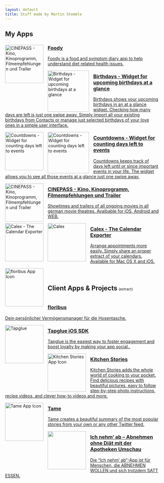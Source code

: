 ```yaml
---
layout: default
title: Stuff made by Martin Stemmle
---
```

<section>
  <a name="my-apps"></a>
  <h1>My Apps</h1>
  <a class="box" href="http://msmix.de/apps/Foody" style="opacity: 1;">
      <img class="appicon" style="float: left; margin-right: 1em" width="125" height="125" alt="CINEPASS - Kino, Kinoprogramm, Filmempfehlungen und Trailer" src="http://a5.mzstatic.com/us/r30/Purple30/v4/7c/3f/b2/7c3fb2f8-8145-ff86-9e17-94a808ea31e6/icon175x175.png">
      <div>
      <h3>Foody </h3>
      <p class=" " style="height: auto;">Foody is a food and symptom diary app to help understand diet related health issues. </p>
      </div>
  </a>
  <a class="box" href="http://msmix.de/apps/Birthdays" style="opacity: 1;">
      <img style="float: left; margin-right: 1em" width="135" height="135" alt="Birthdays - Widget for upcoming birthdays at a glance" src-swap-high-dpi="http://a1.mzstatic.com/us/r30/Purple3/v4/ab/1f/03/ab1f0385-dde5-825c-5773-a182ac930142/icon256-2x.png" src-load-auto-after-dom-load="" src-swap="http://a3.mzstatic.com/us/r30/Purple3/v4/ab/1f/03/ab1f0385-dde5-825c-5773-a182ac930142/icon256.png" class="artwork" src="http://a3.mzstatic.com/us/r30/Purple3/v4/ab/1f/03/ab1f0385-dde5-825c-5773-a182ac930142/icon256.png">
      <div>
      <h3>Birthdays - Widget for upcoming birthdays at a glance</h3>
      <p class=" " style="height: auto;">Birthdays shows your upcoming birthdays in an at a glance widget. Checking how many days are left is just one swipe away. Simply import all your existing birthdays from Contacts or manage just selected birthdays of your love ones in a simple user interface.</p>
      </div>
  </a>
  <a class="box" href="http://msmix.de/apps/Countdowns" style="opacity: 1;">
      <img class="appicon" style="float: left; margin-right: 1em" width="125" height="125" alt="Countdowns - Widget for counting days left to events" src-swap-high-dpi="http://is4.mzstatic.com/image/thumb/Purple71/v4/8a/c4/51/8ac451ae-d872-c08a-2d65-72924b71b6d4/source/350x350bb.jpg" src-load-auto-after-dom-load="" src-swap="http://is4.mzstatic.com/image/thumb/Purple71/v4/8a/c4/51/8ac451ae-d872-c08a-2d65-72924b71b6d4/source/175x175bb.jpg" class="artwork" src="http://is4.mzstatic.com/image/thumb/Purple71/v4/8a/c4/51/8ac451ae-d872-c08a-2d65-72924b71b6d4/source/175x175bb.jpg">
      <img style="float: left; margin-right: 1em" width="135" height="135" alt="Countdowns - Widget for counting days left to events" src-swap-high-dpi="http://a4.mzstatic.com/us/r30/Purple5/v4/e4/64/33/e4643319-e2fa-8676-cf05-6d31e14ef844/AppIcon.350x350-75.png" src-load-auto-after-dom-load="" src-swap="http://a5.mzstatic.com/us/r30/Purple5/v4/e4/64/33/e4643319-e2fa-8676-cf05-6d31e14ef844/AppIcon.175x175-75.png" class="artwork" src="http://a5.mzstatic.com/us/r30/Purple5/v4/e4/64/33/e4643319-e2fa-8676-cf05-6d31e14ef844/AppIcon.175x175-75.png">
      <div>
      <h3>Countdowns - Widget for counting days left to events</h3>
      <p class=" " style="height: auto;">Countdowns keeps track of days left until or since important events in your life. The widget allows you to see all those events at a glance just one swipe away.</p>
      </div>
  </a>
  <a class="box" href="http://cinepass.de" style="opacity: 1;">
      <img class="appicon" style="float: left; margin-right: 1em" width="125" height="125" alt="CINEPASS - Kino, Kinoprogramm, Filmempfehlungen und Trailer" src-swap-high-dpi="http://a3.mzstatic.com/us/r30/Purple1/v4/01/1f/92/011f9226-1998-3e88-e007-cb8859034877/pr_source.350x350-75.jpg" src-load-auto-after-dom-load="" src="http://a2.mzstatic.com/eu/r30/Purple69/v4/64/2b/a6/642ba685-fed3-b666-1198-f04a73167df2/icon175x175.jpeg">
      <div>
      <h3>CINEPASS - Kino, Kinoprogramm, Filmempfehlungen und Trailer</h3>
      <p class=" " style="height: auto;">Showtimes and trailers of all ongoing movies in all german movie theatres. Avaibable for iOS, Android and WEB.</p>
      </div>
  </a>
  <a class="box" href="http://calexapp.com" style="opacity: 1;">
      <img style="float: left; margin-right: 1em" width="125" height="125" alt="Calex - The Calendar Exporter" src-swap-high-dpi="http://a3.mzstatic.com/us/r30/Purple/v4/ac/ea/69/acea6935-8a03-c887-4f37-62d952cf64fa/calex_icon.350x350-75.png" src-load-auto-after-dom-load="" src-swap="http://a4.mzstatic.com/us/r30/Purple/v4/ac/ea/69/acea6935-8a03-c887-4f37-62d952cf64fa/calex_icon.175x175-75.png" class="artwork" src="http://a4.mzstatic.com/us/r30/Purple/v4/ac/ea/69/acea6935-8a03-c887-4f37-62d952cf64fa/calex_icon.175x175-75.png">
      <img class="appicon" style="float: left; margin-right: 1em" width="125" height="125" alt="Calex" src-swap-high-dpi="http://a4.mzstatic.com/us/r30/Purple6/v4/f0/a9/cf/f0a9cf9b-a193-fafb-9fbe-aefee2e2f9e3/mzl.dvnjhyis.350x350-75.jpg" src-load-auto-after-dom-load="" src-swap="http://a5.mzstatic.com/us/r30/Purple6/v4/f0/a9/cf/f0a9cf9b-a193-fafb-9fbe-aefee2e2f9e3/mzl.dvnjhyis.175x175-75.jpg" src="http://a5.mzstatic.com/us/r30/Purple6/v4/f0/a9/cf/f0a9cf9b-a193-fafb-9fbe-aefee2e2f9e3/mzl.dvnjhyis.175x175-75.jpg">
      <div>
      <h3>Calex - The Calendar Exporter</h3>
      <p class=" " style="height: auto;">Arrange appointments more easily. Simply share an proper extract of your calendars. Available for Mac OS X and iOS.</p>
      </div>
  </a>
</section>


<section>
    <a name="client-apps"></a>
    <h1 style="display: inline-block; margin-right: 0.2em; margin-top: 2.5em;">Client Apps &amp; Projects</h1><small>(extract)</small>
    <a class="box" href="https://itunes.apple.com/app/floribus/id1238240638?mt=8" target="_blank" >
        <img class="appicon" style="float: left; margin-right: 1em" width="125" height="125" alt="floribus App Icon" class="artwork" src="http://is2.mzstatic.com/image/thumb/Purple128/v4/dd/09/e5/dd09e5fb-3264-3ee3-ea4f-1af0e91e21b8/source/175x175bb.jpg">
        <div>
        <h3>floribus</h3>
        <p class=" " style="height: auto;">Dein persönlicher Vermögensmanager für die Hosentasche.</p>
        </div>
    </a>    
    <a class="box" href="http://tapglue.com" target="_blank" >
        <img class="appicon" style="float: left; margin-right: 1em" width="125" height="125"  src="https://pbs.twimg.com/profile_images/644422900662030336/T2r0auCy_400x400.png" alt="Tapglue">
        <div>
        <h3>Tapglue iOS SDK</h3>
        <p class=" " style="height: auto;">Tapglue is the easiest way to foster engagement and boost loyalty by making your app social..</p>
        </div>
    </a>
    <a class="box" href="https://itunes.apple.com/app/kitchen-stories-gratis-video/id771068291?mt=8" target="_blank" >
        <img class="appicon" style="float: left; margin-right: 1em" width="125" height="125" alt="Kitchen Stories App Icon" class="artwork" src="http://a1.mzstatic.com/eu/r30/Purple5/v4/aa/bb/3e/aabb3ee4-88ce-389e-ce8e-a560fe2826ee/icon175x175.jpeg">
        <div>
        <h3>Kitchen Stories</h3>
        <p class=" " style="height: auto;">Kitchen Stories adds the whole world of cooking to your pocket. Find delicious recipes with beautiful pictures, easy to follow step-by-step photo instructions, recipe videos, and clever how-to videos and more.</p>
        </div>
    </a>
    <a class="box" href="https://itunes.apple.com/app/tame/id879083664?mt=8" target="_blank" >
        <img class="appicon" style="float: left; margin-right: 1em" width="125" height="125" alt="Tame App Icon" class="artwork" src="http://a2.mzstatic.com/us/r30/Purple3/v4/15/87/1c/15871c98-8a79-808c-85f5-82bfe3b0ed78/icon175x175.jpeg">
        <div>
        <h3>Tame</h3>
        <p class=" " style="height: auto;">Tame creates a beautiful summary of the most popular stories from your own or any other Twitter feed.</p>
        </div>
    </a>
    <a class="box" href="https://itunes.apple.com/de/app/ich-nehm-ab-abnehmen-ohne/id898195952?mt=8" target="_blank" >
        <img class="appicon" style="float: left; margin-right: 1em" width="125" height="125" class="artwork" src="http://a4.mzstatic.com/eu/r30/Purple3/v4/68/1f/c5/681fc542-96d9-6dd9-6d15-2d58f092c15e/icon175x175.png">
        <div>
        <h3>Ich nehm’ ab – Abnehmen ohne Diät mit der Apotheken Umschau</h3>
        <p class=" " style="height: auto;">Die “Ich nehm’ ab“-App ist für Menschen, die ABNEHMEN WOLLEN und sich trotzdem SATT ESSEN.</p>
        </div>
    </a>
</section>
